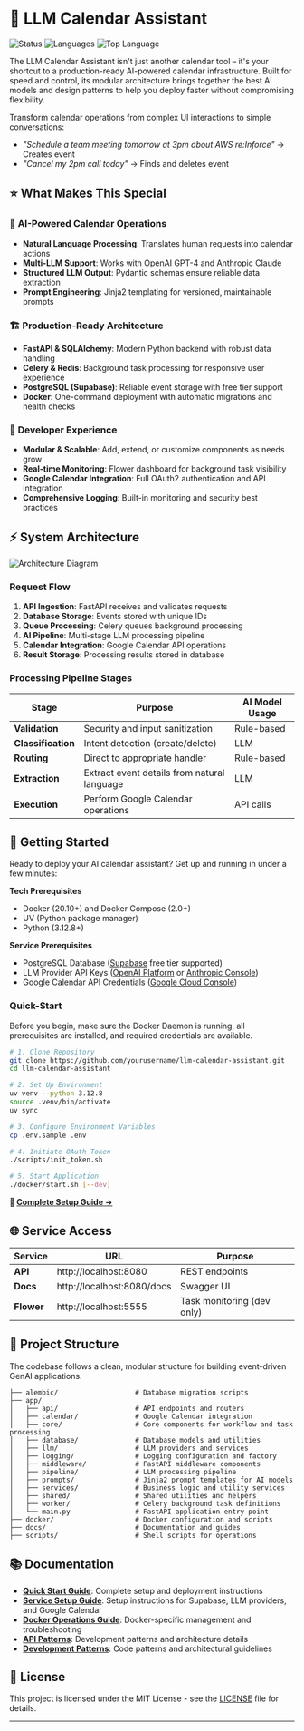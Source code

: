 # 🤖 LLM Calendar Assistant

![Status](https://img.shields.io/badge/-Completed-34A853?style=flat&label=Project&labelColor=23555555)
![Languages](https://img.shields.io/github/languages/count/tmoesl/llm-calendar-assistant?label=Languages)
![Top Language](https://img.shields.io/github/languages/top/tmoesl/llm-calendar-assistant?color=white)


The LLM Calendar Assistant isn't just another calendar tool – it's your shortcut to a production-ready AI-powered calendar infrastructure. Built for speed and control, its modular architecture brings together the best AI models and design patterns to help you deploy faster without compromising flexibility.

Transform calendar operations from complex UI interactions to simple conversations:
- *"Schedule a team meeting tomorrow at 3pm about AWS re:Inforce"* → Creates event
- *"Cancel my 2pm call today"* → Finds and deletes event  

## ⭐ What Makes This Special

### 🤖 **AI-Powered Calendar Operations**
- **Natural Language Processing**: Translates human requests into calendar actions
- **Multi-LLM Support**: Works with OpenAI GPT-4 and Anthropic Claude
- **Structured LLM Output**: Pydantic schemas ensure reliable data extraction
- **Prompt Engineering**: Jinja2 templating for versioned, maintainable prompts

### 🏗️ **Production-Ready Architecture**
- **FastAPI & SQLAlchemy**: Modern Python backend with robust data handling
- **Celery & Redis**: Background task processing for responsive user experience
- **PostgreSQL (Supabase)**: Reliable event storage with free tier support
- **Docker**: One-command deployment with automatic migrations and health checks

### 🔧 **Developer Experience**
- **Modular & Scalable**: Add, extend, or customize components as needs grow
- **Real-time Monitoring**: Flower dashboard for background task visibility
- **Google Calendar Integration**: Full OAuth2 authentication and API integration
- **Comprehensive Logging**: Built-in monitoring and security best practices

## ⚡️ System Architecture

![Architecture Diagram](https://placehold.co/800x400)

### Request Flow
1. **API Ingestion**: FastAPI receives and validates requests
2. **Database Storage**: Events stored with unique IDs
3. **Queue Processing**: Celery queues background processing
4. **AI Pipeline**: Multi-stage LLM processing pipeline
5. **Calendar Integration**: Google Calendar API operations
6. **Result Storage**: Processing results stored in database

### Processing Pipeline Stages
| Stage | Purpose | AI Model Usage |
|-------|---------|----------------|
| **Validation** | Security and input sanitization | Rule-based |
| **Classification** | Intent detection (create/delete) | LLM |
| **Routing** | Direct to appropriate handler | Rule-based |
| **Extraction** | Extract event details from natural language | LLM |
| **Execution** | Perform Google Calendar operations | API calls |

## 🚀 Getting Started

Ready to deploy your AI calendar assistant? Get up and running in under a few minutes:

**Tech Prerequisites**
- Docker (20.10+) and Docker Compose (2.0+)
- UV (Python package manager)
- Python (3.12.8+)

**Service Prerequisites**
- PostgreSQL Database ([Supabase](https://supabase.com/) free tier supported)
- LLM Provider API Keys ([OpenAI Platform](https://platform.openai.com/) or [Anthropic Console](https://console.anthropic.com/))
- Google Calendar API Credentials ([Google Cloud Console](https://console.cloud.google.com/))

### Quick-Start

Before you begin, make sure the Docker Daemon is running, all prerequisites are installed, and required credentials are available.
```bash
# 1. Clone Repository
git clone https://github.com/yourusername/llm-calendar-assistant.git
cd llm-calendar-assistant

# 2. Set Up Environment
uv venv --python 3.12.8
source .venv/bin/activate
uv sync

# 3. Configure Environment Variables
cp .env.sample .env

# 4. Initiate OAuth Token
./scripts/init_token.sh

# 5. Start Application
./docker/start.sh [--dev]
```

**📖 [Complete Setup Guide →](docs/quick-start.md)**

## 🌐 Service Access

| Service | URL | Purpose |
|---------|-----|---------|
| **API** | http://localhost:8080 | REST endpoints |
| **Docs** | http://localhost:8080/docs | Swagger UI |
| **Flower** | http://localhost:5555 | Task monitoring (dev only) |

## 📁 Project Structure

The codebase follows a clean, modular structure for building event-driven GenAI applications.
```
├── alembic/                   # Database migration scripts
├── app/
│   ├── api/                   # API endpoints and routers
│   ├── calendar/              # Google Calendar integration
│   ├── core/                  # Core components for workflow and task processing
│   ├── database/              # Database models and utilities
│   ├── llm/                   # LLM providers and services
│   ├── logging/               # Logging configuration and factory
│   ├── middleware/            # FastAPI middleware components
│   ├── pipeline/              # LLM processing pipeline
│   ├── prompts/               # Jinja2 prompt templates for AI models
│   ├── services/              # Business logic and utility services
│   ├── shared/                # Shared utilities and helpers
│   ├── worker/                # Celery background task definitions
│   └── main.py                # FastAPI application entry point
├── docker/                    # Docker configuration and scripts
├── docs/                      # Documentation and guides
├── scripts/                   # Shell scripts for operations
```

## 📚 Documentation

- **[Quick Start Guide](docs/quick-start.md)**: Complete setup and deployment instructions
- **[Service Setup Guide](docs/service-setup.md)**: Setup instructions for Supabase, LLM providers, and Google Calendar
- **[Docker Operations Guide](docker/README.md)**: Docker-specific management and troubleshooting
- **[API Patterns](docs/api-patterns.md)**: Development patterns and architecture details
- **[Development Patterns](docs/development-patterns.md)**: Code patterns and architectural guidelines

## 📝 License

This project is licensed under the MIT License - see the [LICENSE](LICENSE) file for details.

---
